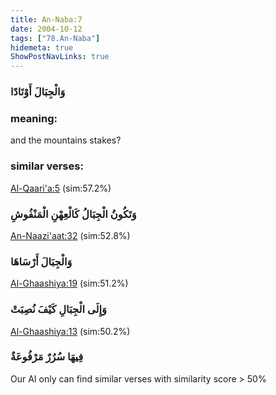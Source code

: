 ```yaml
---
title: An-Naba:7
date: 2004-10-12
tags: ["78.An-Naba"]
hidemeta: true 
ShowPostNavLinks: true 
---
```

### وَالْجِبَالَ أَوْتَادًا
### meaning: 
and the mountains stakes?
### similar verses: 

[Al-Qaari'a:5](/101/5) (sim:57.2%)

### وَتَكُونُ الْجِبَالُ كَالْعِهْنِ الْمَنْفُوشِ

[An-Naazi'aat:32](/79/32) (sim:52.8%)

### وَالْجِبَالَ أَرْسَاهَا

[Al-Ghaashiya:19](/88/19) (sim:51.2%)

### وَإِلَى الْجِبَالِ كَيْفَ نُصِبَتْ

[Al-Ghaashiya:13](/88/13) (sim:50.2%)

### فِيهَا سُرُرٌ مَرْفُوعَةٌ

Our AI only can find similar verses with similarity score > 50% 
